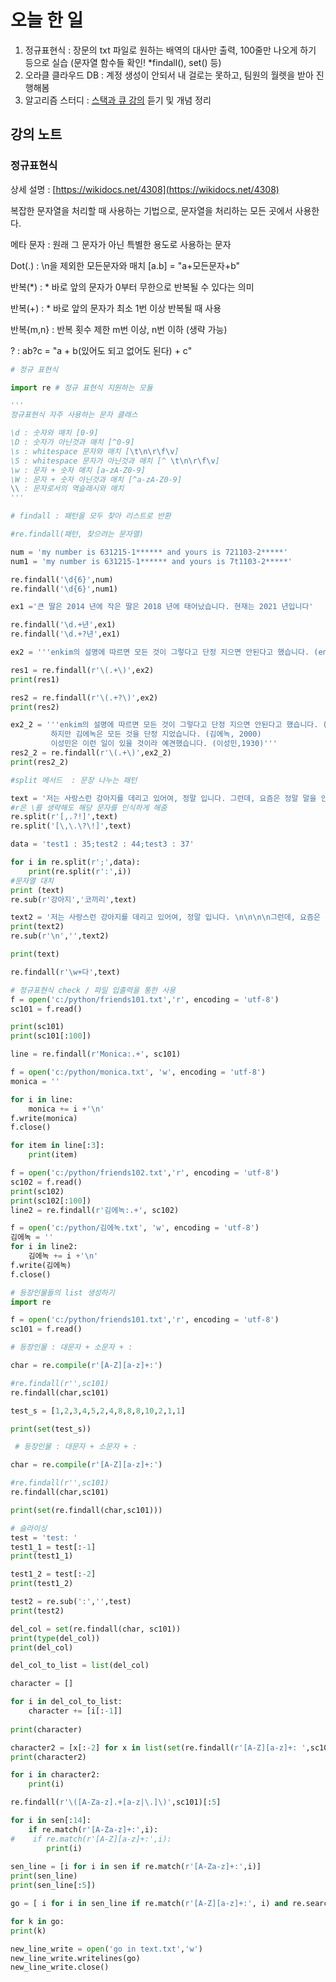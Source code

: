 # 오늘 한 일

1. 정규표현식 : 장문의 txt 파일로 원하는 배역의 대사만 출력, 100줄만 나오게 하기 등으로 실습 (문자열 함수들 확인! *findall(), set() 등)
2. 오라클 클라우드 DB : 계정 생성이 안되서 내 걸로는 못하고, 팀원의 월렛을 받아 진행해봄
3. 알고리즘 스터디 : [스택과 큐 강의](https://www.notion.so/jhshin29/e7f878156ef24fa49f93e861b770b465) 듣기 및 개념 정리

## 강의 노트

### 정규표현식

상세 설명 : [https://wikidocs.net/4308](https://wikidocs.net/4308)

복잡한 문자열을 처리할 때 사용하는 기법으로, 문자열을 처리하는 모든 곳에서 사용한다.

메타 문자 : 원래 그 문자가 아닌 특별한 용도로 사용하는 문자

Dot(.) : \n을 제외한 모든문자와 매치 [a.b] = "a+모든문자+b"

반복(*) : * 바로 앞의 문자가 0부터 무한으로 반복될 수 있다는 의미

반복(+) : * 바로 앞의 문자가 최소 1번 이상 반복될 때 사용

반복{m,n} : 반복 횟수 제한 m번 이상, n번 이하 (생략 가능)

? : ab?c = "a + b(있어도 되고 없어도 된다) + c"

```python
# 정규 표현식 

import re # 정규 표현식 지원하는 모듈

''' 
정규표현식 자주 사용하는 문자 클래스 

\d : 숫자와 매치 [0-9]
\D : 숫자가 아닌것과 매치 [^0-9]
\s : whitespace 문자와 매치 [\t\n\r\f\v] 
\S : whitespace 문자가 아닌것과 매치 [^ \t\n\r\f\v]
\w : 문자 + 숫자 매치 [a-zA-Z0-9]
\W : 문자 + 숫자 아닌것과 매치 [^a-zA-Z0-9]
\\ : 문자로서의 역슬래시와 매치 
'''

# findall : 패턴을 모두 찾아 리스트로 반환 

#re.findall(패턴, 찾으려는 문자열)

num = 'my number is 631215-1****** and yours is 721103-2*****'
num1 = 'my number is 631215-1****** and yours is 7t1103-2*****'

re.findall('\d{6}',num)
re.findall('\d{6}',num1)

ex1 ='큰 딸은 2014 년에 작은 딸은 2018 년에 태어났습니다. 현재는 2021 년입니다'

re.findall('\d.+년',ex1)
re.findall('\d.+?년',ex1)

ex2 = '''enkim의 설명에 따르면 모든 것이 그렇다고 단정 지으면 안된다고 했습니다. (enkim, 2021) 하지만 김에녹은 모든 것을 단정 지었습니다. (김에녹, 2000) 이성민은 이런 일이 있을 것이라 예견했습니다. (이성민,1930)'''

res1 = re.findall(r'\(.+\)',ex2)
print(res1)

res2 = re.findall(r'\(.+?\)',ex2)
print(res2)

ex2_2 = '''enkim의 설명에 따르면 모든 것이 그렇다고 단정 지으면 안된다고 했습니다. (enkim, 2021) 
         하지만 김에녹은 모든 것을 단정 지었습니다. (김에녹, 2000) 
         이성민은 이런 일이 있을 것이라 예견했습니다. (이성민,1930)'''
res2_2 = re.findall(r'\(.+\)',ex2_2)
print(res2_2)

#split 메서드  : 문장 나누는 패턴 

text = '저는 사랑스런 강아지를 데리고 있어여, 정말 입니다. 그런데, 요즘은 정말 말을 안듣습니다! 어떻게 할까요?'
#r은 \를 생략해도 해당 문자를 인식하게 해줌
re.split(r'[,.?!]',text)
re.split('[\,\.\?\!]',text)

data = 'test1 : 35;test2 : 44;test3 : 37'

for i in re.split(r';',data):
    print(re.split(r':',i))
#문자열 대치
print (text)
re.sub(r'강아지','코끼리',text)

text2 = '저는 사랑스런 강아지를 데리고 있어여, 정말 입니다. \n\n\n\n그런데, 요즘은 정말 말을 안듣습니다! 어떻게 할까요?'
print(text2)
re.sub(r'\n','',text2)

print(text)

re.findall(r'\w+다',text)
```

```python
# 정규표현식 check / 파일 입출력을 통한 사용
f = open('c:/python/friends101.txt','r', encoding = 'utf-8')
sc101 = f.read()

print(sc101)
print(sc101[:100])

line = re.findall(r'Monica:.+', sc101)

f = open('c:/python/monica.txt', 'w', encoding = 'utf-8')
monica = ''

for i in line:
	monica += i +'\n'
f.write(monica)
f.close()

for item in line[:3]:
    print(item)

f = open('c:/python/friends102.txt','r', encoding = 'utf-8')
sc102 = f.read()
print(sc102)
print(sc102[:100])
line2 = re.findall(r'김에녹:.+', sc102)

f = open('c:/python/김에녹.txt', 'w', encoding = 'utf-8')
김에녹 = ''
for i in line2:
	김에녹 += i +'\n'
f.write(김에녹)
f.close()	

# 등장인물들의 list 생성하기 
import re

f = open('c:/python/friends101.txt','r', encoding = 'utf-8')
sc101 = f.read()

# 등장인물 : 대문자 + 소문자 + :

char = re.compile(r'[A-Z][a-z]+:')

#re.findall(r'',sc101)
re.findall(char,sc101)

test_s = [1,2,3,4,5,2,4,8,8,8,10,2,1,1]

print(set(test_s))

 # 등장인물 : 대문자 + 소문자 + :

char = re.compile(r'[A-Z][a-z]+:')

#re.findall(r'',sc101)
re.findall(char,sc101)

print(set(re.findall(char,sc101)))

# 슬라이싱 
test = 'test: '
test1_1 = test[:-1]
print(test1_1)

test1_2 = test[:-2]
print(test1_2)

test2 = re.sub(':','',test)
print(test2)

del_col = set(re.findall(char, sc101))
print(type(del_col))
print(del_col)

del_col_to_list = list(del_col)

character = []

for i in del_col_to_list:
    character += [i[:-1]]
    
print(character)

character2 = [x[:-2] for x in list(set(re.findall(r'[A-Z][a-z]+: ',sc101)))]
print(character2)

for i in character2:
    print(i)

re.findall(r'\([A-Za-z].+[a-z|\.]\)',sc101)[:5]

for i in sen[:14]:
    if re.match(r'[A-Za-z]+:',i):
#    if re.match(r'[A-Z][a-z]+:',i):
        print(i)
        
sen_line = [i for i in sen if re.match(r'[A-Za-z]+:',i)]
print(sen_line)
print(sen_line[:5])

go = [ i for i in sen_line if re.match(r'[A-Z][a-z]+:', i) and re.search('go', i)]

for k in go:
print(k)

new_line_write = open('go in text.txt','w')
new_line_write.writelines(go)
new_line_write.close()
```